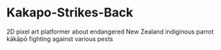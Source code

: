 # Kakapo-Strikes-Back
2D pixel art platformer about endangered New Zealand indiginous parrot kākāpō fighting against various pests

